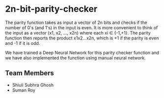 # 2n-bit-parity-checker
The parity function takes as input a vector of 2n bits and checks if the number of 0's (and 1's) in the input is even. It is more convenient to think of the input as a vector (x1, x2, …, x2n) where each xi ∈ {-1,+1}. The parity function then reports the product x1x2…x2n, which is +1 if the parity is even and -1 if it is odd.

We have trained a Deep Neural Network for this parity checker function and we have also implemented the function using manual neural network.

## Team Members
- Shiuli Subhra Ghosh 
- Suman Roy 
